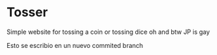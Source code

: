 # Tosser

Simple website for tossing a coin or tossing dice oh and btw JP is gay

Esto se escribio en un nuevo commited branch
